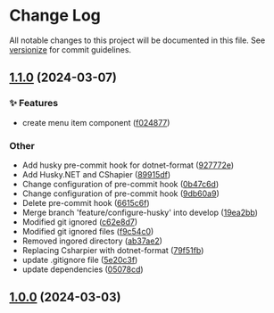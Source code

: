 # Change Log

All notable changes to this project will be documented in this file. See [versionize](https://github.com/versionize/versionize) for commit guidelines.

<a name="1.1.0"></a>
## [1.1.0](https://www.github.com/SarcasticMoose/movies-maestro/releases/tag/v1.1.0) (2024-03-07)

### ✨ Features

* create menu item component ([f024877](https://www.github.com/SarcasticMoose/movies-maestro/commit/f024877c9730a2217e9ca9ae742d2e7bf47e3e6e))

### Other

* Add husky pre-commit hook for dotnet-format ([927772e](https://www.github.com/SarcasticMoose/movies-maestro/commit/927772e4f6f6a3cdfd2b0e04ac1d98f17efa2b29))
* Add Husky.NET and CShapier ([89915df](https://www.github.com/SarcasticMoose/movies-maestro/commit/89915dfbf23e5984ba59f60c4a25ec7428894c83))
* Change configuration of pre-commit hook ([0b47c6d](https://www.github.com/SarcasticMoose/movies-maestro/commit/0b47c6d941e8942bf4827db53cc797ce8672771f))
* Change configuration of pre-commit hook ([9db60a9](https://www.github.com/SarcasticMoose/movies-maestro/commit/9db60a931f4f21a68ab1ad3e225ed0d1256b9d59))
* Delete pre-commit hook ([6615c6f](https://www.github.com/SarcasticMoose/movies-maestro/commit/6615c6fff4a80afcadbf41b6342b1b78d0dfa4dd))
* Merge branch 'feature/configure-husky' into develop ([19ea2bb](https://www.github.com/SarcasticMoose/movies-maestro/commit/19ea2bb1a00698dc04d3cf23db3b3a2162962a93))
* Modified git ignored ([c62e8d7](https://www.github.com/SarcasticMoose/movies-maestro/commit/c62e8d7d9010fa72033476bf5ea75d008d9c0b8c))
* Modified git ignored files ([f9c54c0](https://www.github.com/SarcasticMoose/movies-maestro/commit/f9c54c0f4a9407e9fe3f041a570aba6356b6c3e1))
* Removed ingored directory ([ab37ae2](https://www.github.com/SarcasticMoose/movies-maestro/commit/ab37ae274b9e26e4b206619fe35c13969d54e273))
* Replacing Csharpier with dotnet-format ([79f51fb](https://www.github.com/SarcasticMoose/movies-maestro/commit/79f51fb6b847bac2ad754ba29eff50c030463ab3))
* update .gitignore file ([5e20c3f](https://www.github.com/SarcasticMoose/movies-maestro/commit/5e20c3f3815ec454171bc87556a5b8f43d4404d4))
* update dependencies ([05078cd](https://www.github.com/SarcasticMoose/movies-maestro/commit/05078cdcf723c1eb5ba24a62bcfc21c1ea03ce07))

<a name="1.0.0"></a>
## [1.0.0](https://www.github.com/SarcasticMoose/movies-maestro/releases/tag/v1.0.0) (2024-03-03)

